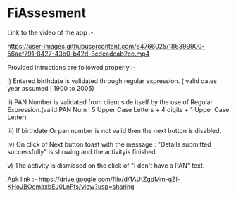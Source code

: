 # FiAssesment

Link to the video of the app :- 

https://user-images.githubusercontent.com/64766025/186399900-56aef791-8427-43b0-b42d-3cdcadcab2ce.mp4

Provided intructions are followed properly :-

i) Entered birthdate is validated through regular expression. ( valid dates year assumed : 1900 to 2005)

ii) PAN Number is validated from client side itself by the use of Regular Expression.(valid PAN Num : 5 Upper Case Letters + 4 digits + 1 Upper Case Letter)

iii) If birthdate Or pan number is not valid then the next button is disabled.

iv) On click of Next button toast with the message : "Details submitted successfully" is showing and the activityis finished.

v) The activity is dismissed on the click of "I don't have a PAN" text.



Apk link :- 
https://drive.google.com/file/d/1AUtZgdMm-qZl-KHoJBOcmaxbEJ0LnFfs/view?usp=sharing

